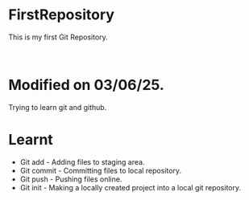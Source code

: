 # FirstRepository
This is my first Git Repository.

<br>

# Modified on 03/06/25.
Trying to learn git and github.

# Learnt
  - Git add - Adding files to staging area.
  - Git commit - Committing files to local repository.
  - Git push - Pushing files online.
  - Git init - Making a locally created project into a local git repository. 
